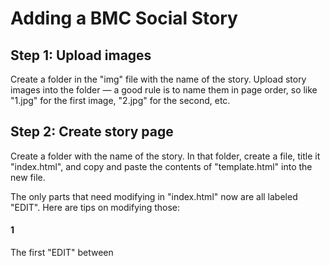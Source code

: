 # Adding a BMC Social Story
## Step 1: Upload images
Create a folder in the "img" file with the name of the story. Upload story images into the folder — a good rule is to name them in page order, so like "1.jpg" for the first image, "2.jpg" for the second, etc.
## Step 2: Create story page
Create a folder with the name of the story. In that folder, create a file, title it "index.html", and copy and paste the contents of "template.html" into the new file. 

The only parts that need modifying in "index.html" now are all labeled "EDIT". Here are tips on modifying those: 
#### 1
The first "EDIT" between <title> tags is the title of the page — the label you see on a browser tab.
  
#### 2
The second "EDIT" between <h2> tags is the title of the social story.
  
#### 3
There's a chunk that appears like this: 
```html
<div class="slide">
<p>EDIT</p>
<img class="slide-img" src="../img/EDIT">
</div>
```
This represents a page of the story. Copy and paste this as many times as necessary. The "EDIT" here can be replaced with the text for that page. Replace the "EDIT" in the image src attribute to represent the file path of the image. If you followed Step 1 correctly, this should look something like src="../img/story-image-folder-name/1.jpg".

#### 4
Finally, there is an "EDIT" in a function called "restart" which tells the restart button where to return to. Replace "EDIT" with the name of the story folder — the complete URL should look like "https://bmcautismfriendly.github.io/socialstories/story-folder-name/".
  
## Updating JavaScript
If an image is not appearing, it may have an incorrect reference address. Check the "src" attribute of the image and make sure that it directs to the appropriate file. For help on how to do this, read this article on file paths: https://www.w3schools.com/html/html_filepaths.asp.

If the site does not appear formatted (no colors, no fonts, no layout, etc.), check that the CSS file is properly referenced, using the file path link above to figure out the correct file path if necessary. 

If the site buttons aren't working, check that the the index.js JavaScript file is properly referenced.
